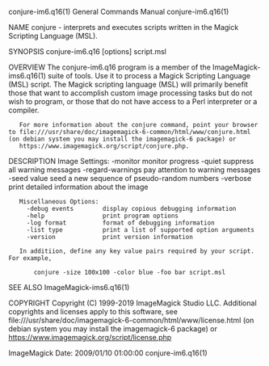 conjure-im6.q16(1)                                                                         General Commands Manual                                                                         conjure-im6.q16(1)

NAME
       conjure - interprets and executes scripts written in the Magick Scripting Language (MSL).

SYNOPSIS
       conjure-im6.q16 [options] script.msl

OVERVIEW
       The conjure-im6.q16 program is a member of the ImageMagick-ims6.q16(1) suite of tools.  Use it to process a Magick Scripting Language (MSL) script. The Magick scripting language (MSL) will primarily
       benefit those that want to accomplish custom image processing tasks but do not wish to program, or those that do not have access to a Perl interpreter or a compiler.

       For more information about the conjure command, point your browser to file:///usr/share/doc/imagemagick-6-common/html/www/conjure.html (on debian system you may install the imagemagick-6 package) or
       https://www.imagemagick.org/script/conjure.php.

DESCRIPTION
       Image Settings:
         -monitor             monitor progress
         -quiet               suppress all warning messages
         -regard-warnings     pay attention to warning messages
         -seed value          seed a new sequence of pseudo-random numbers
         -verbose             print detailed information about the image

       Miscellaneous Options:
         -debug events        display copious debugging information
         -help                print program options
         -log format          format of debugging information
         -list type           print a list of supported option arguments
         -version             print version information

       In additiion, define any key value pairs required by your script.  For example,

           conjure -size 100x100 -color blue -foo bar script.msl

SEE ALSO
       ImageMagick-ims6.q16(1)

COPYRIGHT
       Copyright  (C) 1999-2019 ImageMagick Studio LLC. Additional copyrights and licenses apply to this software, see file:///usr/share/doc/imagemagick-6-common/html/www/license.html (on debian system you
       may install the imagemagick-6 package) or https://www.imagemagick.org/script/license.php

ImageMagick                                                                               Date: 2009/01/10 01:00:00                                                                        conjure-im6.q16(1)
